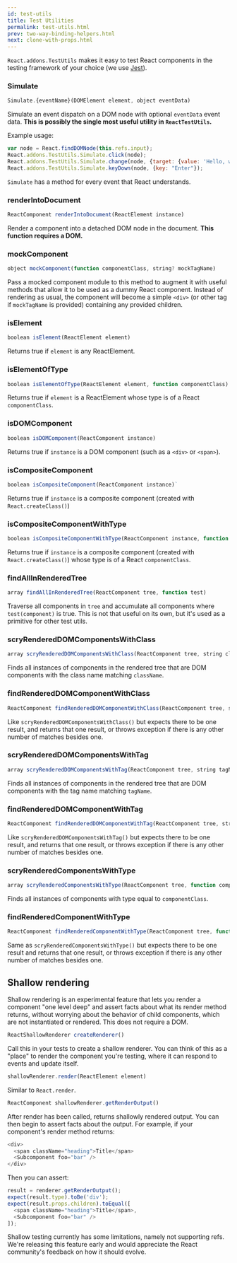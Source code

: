 ```yaml
---
id: test-utils
title: Test Utilities
permalink: test-utils.html
prev: two-way-binding-helpers.html
next: clone-with-props.html
---
```


`React.addons.TestUtils` makes it easy to test React components in the testing framework of your choice (we use [Jest](http://facebook.github.io/jest/)).

### Simulate

```javascript
Simulate.{eventName}(DOMElement element, object eventData)
```

Simulate an event dispatch on a DOM node with optional `eventData` event data. **This is possibly the single most useful utility in `ReactTestUtils`.**

Example usage:

```javascript
var node = React.findDOMNode(this.refs.input);
React.addons.TestUtils.Simulate.click(node);
React.addons.TestUtils.Simulate.change(node, {target: {value: 'Hello, world'}});
React.addons.TestUtils.Simulate.keyDown(node, {key: "Enter"});
```

`Simulate` has a method for every event that React understands.

### renderIntoDocument

```javascript
ReactComponent renderIntoDocument(ReactElement instance)
```

Render a component into a detached DOM node in the document. **This function requires a DOM.**

### mockComponent

```javascript
object mockComponent(function componentClass, string? mockTagName)
```

Pass a mocked component module to this method to augment it with useful methods that allow it to be used as a dummy React component. Instead of rendering as usual, the component will become a simple `<div>` (or other tag if `mockTagName` is provided) containing any provided children.

### isElement

```javascript
boolean isElement(ReactElement element)
```

Returns true if `element` is any ReactElement.

### isElementOfType

```javascript
boolean isElementOfType(ReactElement element, function componentClass)
```

Returns true if `element` is a ReactElement whose type is of a React `componentClass`.

### isDOMComponent

```javascript
boolean isDOMComponent(ReactComponent instance)
```

Returns true if `instance` is a DOM component (such as a `<div>` or `<span>`).

### isCompositeComponent

```javascript
boolean isCompositeComponent(ReactComponent instance)`
```

Returns true if `instance` is a composite component (created with `React.createClass()`)

### isCompositeComponentWithType

```javascript
boolean isCompositeComponentWithType(ReactComponent instance, function componentClass)
```

Returns true if `instance` is a composite component (created with `React.createClass()`) whose type is of a React `componentClass`.

### findAllInRenderedTree

```javascript
array findAllInRenderedTree(ReactComponent tree, function test)
```

Traverse all components in `tree` and accumulate all components where `test(component)` is true. This is not that useful on its own, but it's used as a primitive for other test utils.

### scryRenderedDOMComponentsWithClass

```javascript
array scryRenderedDOMComponentsWithClass(ReactComponent tree, string className)
```

Finds all instances of components in the rendered tree that are DOM components with the class name matching `className`.

### findRenderedDOMComponentWithClass

```javascript
ReactComponent findRenderedDOMComponentWithClass(ReactComponent tree, string className)
```

Like `scryRenderedDOMComponentsWithClass()` but expects there to be one result, and returns that one result, or throws exception if there is any other number of matches besides one.

### scryRenderedDOMComponentsWithTag

```javascript
array scryRenderedDOMComponentsWithTag(ReactComponent tree, string tagName)
```

Finds all instances of components in the rendered tree that are DOM components with the tag name matching `tagName`.

### findRenderedDOMComponentWithTag

```javascript
ReactComponent findRenderedDOMComponentWithTag(ReactComponent tree, string tagName)
```

Like `scryRenderedDOMComponentsWithTag()` but expects there to be one result, and returns that one result, or throws exception if there is any other number of matches besides one.

### scryRenderedComponentsWithType

```javascript
array scryRenderedComponentsWithType(ReactComponent tree, function componentClass)
```

Finds all instances of components with type equal to `componentClass`.

### findRenderedComponentWithType

```javascript
ReactComponent findRenderedComponentWithType(ReactComponent tree, function componentClass)
```

Same as `scryRenderedComponentsWithType()` but expects there to be one result and returns that one result, or throws exception if there is any other number of matches besides one.


## Shallow rendering

Shallow rendering is an experimental feature that lets you render a component "one level deep" and assert facts about what its render method returns, without worrying about the behavior of child components, which are not instantiated or rendered. This does not require a DOM.

```javascript
ReactShallowRenderer createRenderer()
```

Call this in your tests to create a shallow renderer. You can think of this as a "place" to render the component you're testing, where it can respond to events and update itself.

```javascript
shallowRenderer.render(ReactElement element)
```

Similar to `React.render`.

```javascript
ReactComponent shallowRenderer.getRenderOutput()
```

After render has been called, returns shallowly rendered output. You can then begin to assert facts about the output. For example, if your component's render method returns:

```javascript
<div>
  <span className="heading">Title</span>
  <Subcomponent foo="bar" />
</div>
```

Then you can assert:

```javascript
result = renderer.getRenderOutput();
expect(result.type).toBe('div');
expect(result.props.children).toEqual([
  <span className="heading">Title</span>,
  <Subcomponent foo="bar" />
]);
```

Shallow testing currently has some limitations, namely not supporting refs. We're releasing this feature early and would appreciate the React community's feedback on how it should evolve.
